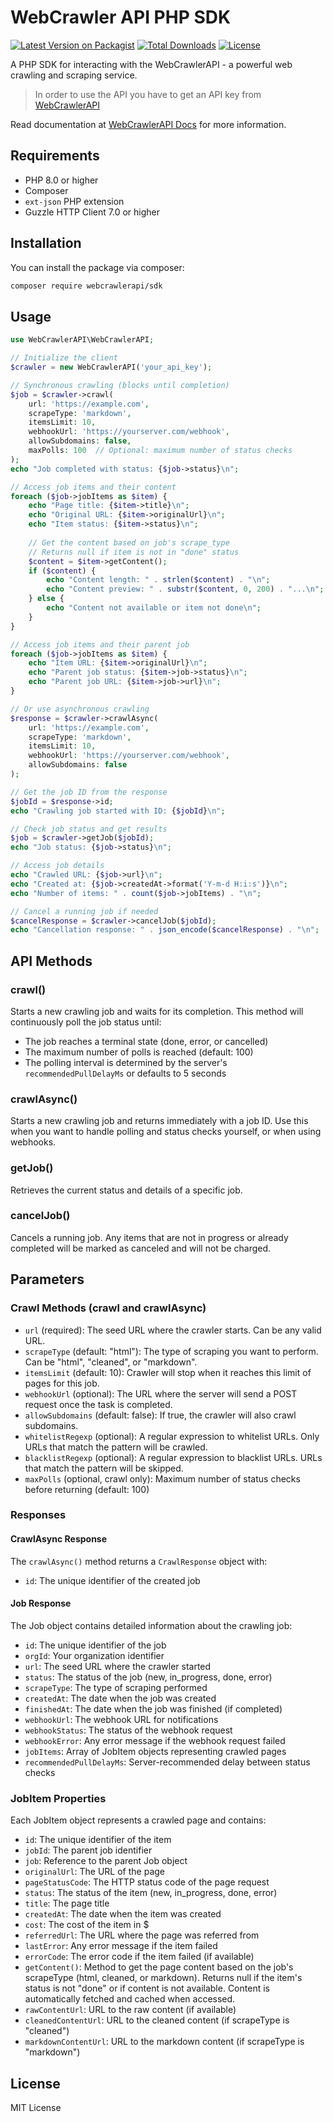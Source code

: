 # WebCrawler API PHP SDK

[![Latest Version on Packagist](https://img.shields.io/packagist/v/webcrawlerapi/sdk.svg?style=flat-square)](https://packagist.org/packages/webcrawlerapi/sdk)
[![Total Downloads](https://img.shields.io/packagist/dt/webcrawlerapi/sdk.svg?style=flat-square)](https://packagist.org/packages/webcrawlerapi/sdk)
[![License](https://img.shields.io/packagist/l/webcrawlerapi/sdk.svg?style=flat-square)](https://packagist.org/packages/webcrawlerapi/sdk)

A PHP SDK for interacting with the WebCrawlerAPI - a powerful web crawling and scraping service.

> In order to use the API you have to get an API key from [WebCrawlerAPI](https://dash.webcrawlerapi.com/access)

Read documentation at [WebCrawlerAPI Docs](https://webcrawlerapi.com/docs) for more information.

## Requirements

- PHP 8.0 or higher
- Composer
- `ext-json` PHP extension
- Guzzle HTTP Client 7.0 or higher

## Installation

You can install the package via composer:

```bash
composer require webcrawlerapi/sdk
```

## Usage

```php
use WebCrawlerAPI\WebCrawlerAPI;

// Initialize the client
$crawler = new WebCrawlerAPI('your_api_key');

// Synchronous crawling (blocks until completion)
$job = $crawler->crawl(
    url: 'https://example.com',
    scrapeType: 'markdown',
    itemsLimit: 10,
    webhookUrl: 'https://yourserver.com/webhook',
    allowSubdomains: false,
    maxPolls: 100  // Optional: maximum number of status checks
);
echo "Job completed with status: {$job->status}\n";

// Access job items and their content
foreach ($job->jobItems as $item) {
    echo "Page title: {$item->title}\n";
    echo "Original URL: {$item->originalUrl}\n";
    echo "Item status: {$item->status}\n";
    
    // Get the content based on job's scrape_type
    // Returns null if item is not in "done" status
    $content = $item->getContent();
    if ($content) {
        echo "Content length: " . strlen($content) . "\n";
        echo "Content preview: " . substr($content, 0, 200) . "...\n";
    } else {
        echo "Content not available or item not done\n";
    }
}

// Access job items and their parent job
foreach ($job->jobItems as $item) {
    echo "Item URL: {$item->originalUrl}\n";
    echo "Parent job status: {$item->job->status}\n";
    echo "Parent job URL: {$item->job->url}\n";
}

// Or use asynchronous crawling
$response = $crawler->crawlAsync(
    url: 'https://example.com',
    scrapeType: 'markdown',
    itemsLimit: 10,
    webhookUrl: 'https://yourserver.com/webhook',
    allowSubdomains: false
);

// Get the job ID from the response
$jobId = $response->id;
echo "Crawling job started with ID: {$jobId}\n";

// Check job status and get results
$job = $crawler->getJob($jobId);
echo "Job status: {$job->status}\n";

// Access job details
echo "Crawled URL: {$job->url}\n";
echo "Created at: {$job->createdAt->format('Y-m-d H:i:s')}\n";
echo "Number of items: " . count($job->jobItems) . "\n";

// Cancel a running job if needed
$cancelResponse = $crawler->cancelJob($jobId);
echo "Cancellation response: " . json_encode($cancelResponse) . "\n";
```

## API Methods

### crawl()
Starts a new crawling job and waits for its completion. This method will continuously poll the job status until:
- The job reaches a terminal state (done, error, or cancelled)
- The maximum number of polls is reached (default: 100)
- The polling interval is determined by the server's `recommendedPullDelayMs` or defaults to 5 seconds

### crawlAsync()
Starts a new crawling job and returns immediately with a job ID. Use this when you want to handle polling and status checks yourself, or when using webhooks.

### getJob()
Retrieves the current status and details of a specific job.

### cancelJob()
Cancels a running job. Any items that are not in progress or already completed will be marked as canceled and will not be charged.

## Parameters

### Crawl Methods (crawl and crawlAsync)
- `url` (required): The seed URL where the crawler starts. Can be any valid URL.
- `scrapeType` (default: "html"): The type of scraping you want to perform. Can be "html", "cleaned", or "markdown".
- `itemsLimit` (default: 10): Crawler will stop when it reaches this limit of pages for this job.
- `webhookUrl` (optional): The URL where the server will send a POST request once the task is completed.
- `allowSubdomains` (default: false): If true, the crawler will also crawl subdomains.
- `whitelistRegexp` (optional): A regular expression to whitelist URLs. Only URLs that match the pattern will be crawled.
- `blacklistRegexp` (optional): A regular expression to blacklist URLs. URLs that match the pattern will be skipped.
- `maxPolls` (optional, crawl only): Maximum number of status checks before returning (default: 100)

### Responses

#### CrawlAsync Response
The `crawlAsync()` method returns a `CrawlResponse` object with:
- `id`: The unique identifier of the created job

#### Job Response
The Job object contains detailed information about the crawling job:

- `id`: The unique identifier of the job
- `orgId`: Your organization identifier
- `url`: The seed URL where the crawler started
- `status`: The status of the job (new, in_progress, done, error)
- `scrapeType`: The type of scraping performed
- `createdAt`: The date when the job was created
- `finishedAt`: The date when the job was finished (if completed)
- `webhookUrl`: The webhook URL for notifications
- `webhookStatus`: The status of the webhook request
- `webhookError`: Any error message if the webhook request failed
- `jobItems`: Array of JobItem objects representing crawled pages
- `recommendedPullDelayMs`: Server-recommended delay between status checks

### JobItem Properties

Each JobItem object represents a crawled page and contains:

- `id`: The unique identifier of the item
- `jobId`: The parent job identifier
- `job`: Reference to the parent Job object
- `originalUrl`: The URL of the page
- `pageStatusCode`: The HTTP status code of the page request
- `status`: The status of the item (new, in_progress, done, error)
- `title`: The page title
- `createdAt`: The date when the item was created
- `cost`: The cost of the item in $
- `referredUrl`: The URL where the page was referred from
- `lastError`: Any error message if the item failed
- `errorCode`: The error code if the item failed (if available)
- `getContent()`: Method to get the page content based on the job's scrapeType (html, cleaned, or markdown). Returns null if the item's status is not "done" or if content is not available. Content is automatically fetched and cached when accessed.
- `rawContentUrl`: URL to the raw content (if available)
- `cleanedContentUrl`: URL to the cleaned content (if scrapeType is "cleaned")
- `markdownContentUrl`: URL to the markdown content (if scrapeType is "markdown")

## License

MIT License